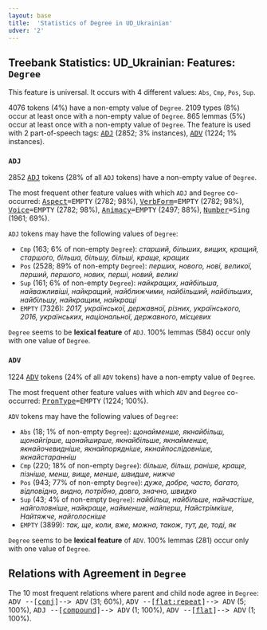 ```yaml
---
layout: base
title:  'Statistics of Degree in UD_Ukrainian'
udver: '2'
---
```


## Treebank Statistics: UD_Ukrainian: Features: `Degree`

This feature is universal.
It occurs with 4 different values: `Abs`, `Cmp`, `Pos`, `Sup`.

4076 tokens (4%) have a non-empty value of `Degree`.
2109 types (8%) occur at least once with a non-empty value of `Degree`.
865 lemmas (5%) occur at least once with a non-empty value of `Degree`.
The feature is used with 2 part-of-speech tags: <tt><a href="uk-pos-ADJ.html">ADJ</a></tt> (2852; 3% instances), <tt><a href="uk-pos-ADV.html">ADV</a></tt> (1224; 1% instances).

### `ADJ`

2852 <tt><a href="uk-pos-ADJ.html">ADJ</a></tt> tokens (28% of all `ADJ` tokens) have a non-empty value of `Degree`.

The most frequent other feature values with which `ADJ` and `Degree` co-occurred: <tt><a href="uk-feat-Aspect.html">Aspect</a></tt><tt>=EMPTY</tt> (2782; 98%), <tt><a href="uk-feat-VerbForm.html">VerbForm</a></tt><tt>=EMPTY</tt> (2782; 98%), <tt><a href="uk-feat-Voice.html">Voice</a></tt><tt>=EMPTY</tt> (2782; 98%), <tt><a href="uk-feat-Animacy.html">Animacy</a></tt><tt>=EMPTY</tt> (2497; 88%), <tt><a href="uk-feat-Number.html">Number</a></tt><tt>=Sing</tt> (1961; 69%).

`ADJ` tokens may have the following values of `Degree`:

* `Cmp` (163; 6% of non-empty `Degree`): <em>старший, більших, вищих, кращий, старшого, більша, більшу, більші, краще, кращих</em>
* `Pos` (2528; 89% of non-empty `Degree`): <em>перших, нового, нові, великої, перший, першого, нових, перші, новий, великі</em>
* `Sup` (161; 6% of non-empty `Degree`): <em>найкращих, найбільша, найважливіші, найкращий, найближчими, найбільший, найбільших, найбільшу, найкращим, найкращі</em>
* `EMPTY` (7326): <em>2017, української, державної, різних, українського, 2016, українських, національної, державного, місцевих</em>

`Degree` seems to be **lexical feature** of `ADJ`. 100% lemmas (584) occur only with one value of `Degree`.

### `ADV`

1224 <tt><a href="uk-pos-ADV.html">ADV</a></tt> tokens (24% of all `ADV` tokens) have a non-empty value of `Degree`.

The most frequent other feature values with which `ADV` and `Degree` co-occurred: <tt><a href="uk-feat-PronType.html">PronType</a></tt><tt>=EMPTY</tt> (1224; 100%).

`ADV` tokens may have the following values of `Degree`:

* `Abs` (18; 1% of non-empty `Degree`): <em>щонайменше, якнайбільш, щонайгірше, щонайширше, якнайбільше, якнайменше, якнайочевидніше, якнайпорядніше, якнайпослідовніше, якнайстаранніш</em>
* `Cmp` (220; 18% of non-empty `Degree`): <em>більше, більш, раніше, краще, пізніше, менш, вище, менше, швидше, нижче</em>
* `Pos` (943; 77% of non-empty `Degree`): <em>дуже, добре, часто, багато, відповідно, видно, потрібно, довго, значно, швидко</em>
* `Sup` (43; 4% of non-empty `Degree`): <em>найбільш, найбільше, найчастіше, найголовніше, найкраще, найменше, найперш, Найстрімкіше, Найтяжче, найголосніше</em>
* `EMPTY` (3899): <em>так, ще, коли, вже, можна, також, тут, де, тоді, як</em>

`Degree` seems to be **lexical feature** of `ADV`. 100% lemmas (281) occur only with one value of `Degree`.

## Relations with Agreement in `Degree`

The 10 most frequent relations where parent and child node agree in `Degree`:
<tt>ADV --[<tt><a href="uk-dep-conj.html">conj</a></tt>]--> ADV</tt> (31; 60%),
<tt>ADV --[<tt><a href="uk-dep-flat-repeat.html">flat:repeat</a></tt>]--> ADV</tt> (5; 100%),
<tt>ADJ --[<tt><a href="uk-dep-compound.html">compound</a></tt>]--> ADV</tt> (1; 100%),
<tt>ADV --[<tt><a href="uk-dep-flat.html">flat</a></tt>]--> ADV</tt> (1; 100%).

